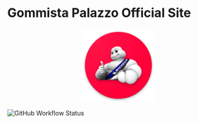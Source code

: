 # Gommista Palazzo Official Site

<p align="center" width="100%">
    <img width="33%" src="https://github.com/gommistapalazzo/icons/blob/main/res/mipmap-xxxhdpi/ic_launcher.png?raw=true"> 
</p>

![GitHub Workflow Status](https://img.shields.io/github/workflow/status/gommistapalazzo/gommistapalazzo.github.io/github%20pages?style=flat-square)